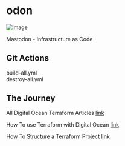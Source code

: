 # odon

![image](https://user-images.githubusercontent.com/993459/208936368-2d27ea03-5666-4d1a-a944-16274a216b69.png)

Mastodon - Infrastructure as Code

## Git Actions
build-all.yml  
destroy-all.yml

## The Journey 

All Digital Ocean Terraform Articles [link](https://www.digitalocean.com/community/tutorial_series/how-to-manage-infrastructure-with-terraform)

How To use Terraform with Digital Ocean [link](https://www.digitalocean.com/community/tutorials/how-to-use-terraform-with-digitalocean)

How To Structure a Terraform Project [link](https://www.digitalocean.com/community/tutorials/how-to-structure-a-terraform-project)
